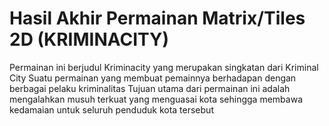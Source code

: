 # Hasil Akhir Permainan Matrix/Tiles 2D (KRIMINACITY)
Permainan ini berjudul Kriminacity yang merupakan singkatan dari Kriminal City
Suatu permainan yang membuat pemainnya berhadapan dengan berbagai pelaku kriminalitas
Tujuan utama dari permainan ini adalah mengalahkan musuh terkuat yang menguasai kota sehingga membawa kedamaian untuk seluruh penduduk kota tersebut
